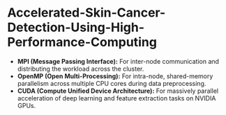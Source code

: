 # Accelerated-Skin-Cancer-Detection-Using-High-Performance-Computing

* **MPI (Message Passing Interface):** For inter-node communication and distributing the workload across the cluster.
* **OpenMP (Open Multi-Processing):** For intra-node, shared-memory parallelism across multiple CPU cores during data preprocessing.
* **CUDA (Compute Unified Device Architecture):** For massively parallel acceleration of deep learning and feature extraction tasks on NVIDIA GPUs.
